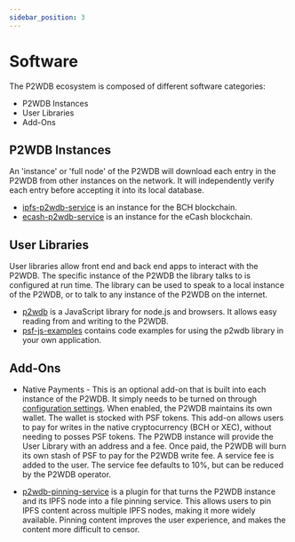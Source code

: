 ```yaml
---
sidebar_position: 3
---
```


# Software
The P2WDB ecosystem is composed of different software categories:

- P2WDB Instances
- User Libraries
- Add-Ons

## P2WDB Instances
An 'instance' or 'full node' of the P2WDB will download each entry in the P2WDB from other instances on the network. It will independently verify each entry before accepting it into its local database.

- [ipfs-p2wdb-service](https://github.com/Permissionless-Software-Foundation/ipfs-p2wdb-service) is an instance for the BCH blockchain.
- [ecash-p2wdb-service](#) is an instance for the eCash blockchain.

## User Libraries
User libraries allow front end and back end apps to interact with the P2WDB. The specific instance of the P2WDB the library talks to is configured at run time. The library can be used to speak to a local instance of the P2WDB, or to talk to any instance of the P2WDB on the internet.

- [p2wdb](https://www.npmjs.com/package/p2wdb) is a JavaScript library for node.js and browsers. It allows easy reading from and writing to the P2WDB.
- [psf-js-examples](#) contains code examples for using the p2wdb library in your own application.


## Add-Ons
- Native Payments - This is an optional add-on that is built into each instance of the P2WDB. It simply needs to be turned on through [configuration settings](/docs/config). When enabled, the P2WDB maintains its own wallet. The wallet is stocked with PSF tokens. This add-on allows users to pay for writes in the native cryptocurrency (BCH or XEC), without needing to posses PSF tokens. The P2WDB instance will provide the User Library with an address and a fee. Once paid, the P2WDB will burn its own stash of PSF to pay for the P2WDB write fee. A service fee is added to the user. The service fee defaults to 10%, but can be reduced by the P2WDB operator.

- [p2wdb-pinning-service](https://github.com/Permissionless-Software-Foundation/p2wdb-pinning-service) is a plugin for that turns the P2WDB instance and its IPFS node into a file pinning service. This allows users to pin IPFS content across multiple IPFS nodes, making it more widely available. Pinning content improves the user experience, and makes the content more difficult to censor.
